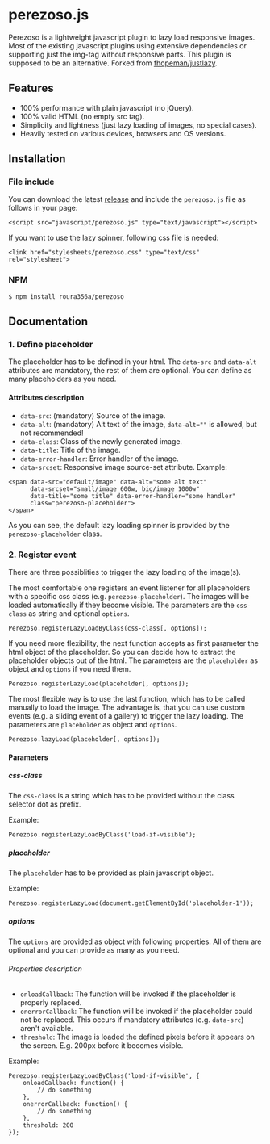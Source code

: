 # perezoso.js

Perezoso is a lightweight javascript plugin to lazy load responsive images. Most of the existing javascript plugins using extensive dependencies or supporting just the img-tag without responsive parts. This plugin is supposed to be an alternative. Forked from [fhopeman/justlazy](https://github.com/fhopeman/justlazy).

## Features

- 100% performance with plain javascript (no jQuery).
- 100% valid HTML (no empty src tag).
- Simplicity and lightness (just lazy loading of images, no special cases).
- Heavily tested on various devices, browsers and OS versions.

## Installation

### File include
You can download the latest [release](https://github.com/roura356a/perezoso/releases) and include the `perezoso.js` file as follows in your page:
```
<script src="javascript/perezoso.js" type="text/javascript"></script>
```

If you want to use the lazy spinner, following css file is needed:
```
<link href="stylesheets/perezoso.css" type="text/css" rel="stylesheet">
```

### NPM
```
$ npm install roura356a/perezoso
```

## Documentation
### 1. Define placeholder

The placeholder has to be defined in your html. The `data-src` and `data-alt` attributes are mandatory, the rest of them are optional. You can define as many placeholders as you need.

#### Attributes description
- `data-src`: (mandatory) Source of the image.
- `data-alt`: (mandatory) Alt text of the image, `data-alt=""` is allowed, but not recommended!
- `data-class`: Class of the newly generated image.
- `data-title`: Title of the image.
- `data-error-handler`: Error handler of the image.
- `data-srcset`: Responsive image source-set attribute.
Example:
```
<span data-src="default/image" data-alt="some alt text"
      data-srcset="small/image 600w, big/image 1000w"
      data-title="some title" data-error-handler="some handler"
      class="perezoso-placeholder">
</span>
```
As you can see, the default lazy loading spinner is provided by the `perezoso-placeholder` class.

### 2. Register event
There are three possiblities to trigger the lazy loading of the image(s).

The most comfortable one registers an event listener for all placeholders with a specific css class (e.g. `perezoso-placeholder`). The images will be loaded automatically if they become visible. The parameters are the `css-class` as string and optional `options`.
```
Perezoso.registerLazyLoadByClass(css-class[, options]);
```

If you need more flexibility, the next function accepts as first parameter the html object of the placeholder. So you can decide how to extract the placeholder objects out of the html. The parameters are the `placeholder` as object and `options` if you need them.
```
Perezoso.registerLazyLoad(placeholder[, options]);
```

The most flexible way is to use the last function, which has to be called manually to load the image. The advantage is, that you can use custom events (e.g. a sliding event of a gallery) to trigger the lazy loading. The parameters are `placeholder` as object and `options`.
```
Perezoso.lazyLoad(placeholder[, options]);
```

#### Parameters
##### css-class
The `css-class` is a string which has to be provided without the class selector dot as prefix.

Example:
```
Perezoso.registerLazyLoadByClass('load-if-visible');
```

##### placeholder
The `placeholder` has to be provided as plain javascript object.

Example:
```
Perezoso.registerLazyLoad(document.getElementById('placeholder-1'));
```

##### options
The `options` are provided as object with following properties. All of them are optional and you can provide as many as you need.

###### Properties description
- `onloadCallback`: The function will be invoked if the placeholder is properly replaced.
- `onerrorCallback`: The function will be invoked if the placeholder could not be replaced. This occurs if mandatory attributes (e.g. `data-src`) aren't available.
- `threshold`: The image is loaded the defined pixels before it appears on the screen. E.g. 200px before it becomes visible.

Example:
```
Perezoso.registerLazyLoadByClass('load-if-visible', {
    onloadCallback: function() {
        // do something
    },
    onerrorCallback: function() {
        // do something
    },
    threshold: 200
});
```
